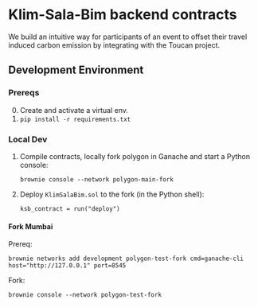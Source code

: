# Klim-Sala-Bim backend contracts

We build an intuitive way for participants of an event to offset their travel induced carbon emission by integrating with the Toucan project.

## Development Environment

### Prereqs

0. Create and activate a virtual env.
1. `pip install -r requirements.txt`

### Local Dev

1. Compile contracts, locally fork polygon in Ganache and start a Python console:
   ```
   brownie console --network polygon-main-fork
   ```
2. Deploy `KlimSalaBim.sol` to the fork (in the Python shell):
   ```
   ksb_contract = run("deploy")
   ```

#### Fork Mumbai

Prereq:
```
brownie networks add development polygon-test-fork cmd=ganache-cli host="http://127.0.0.1" port=8545
```
Fork:
```
brownie console --network polygon-test-fork
```
